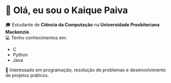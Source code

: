 # 👋 Olá, eu sou o Kaique Paiva  

🎓 Estudante de **Ciência da Computação** na **Universidade Presbiteriana Mackenzie**.  
💻 Tenho conhecimentos em:  
- C  
- Python  
- Java  

🚀 Interessado em programação, resolução de problemas e desenvolvimento de projetos práticos. 

